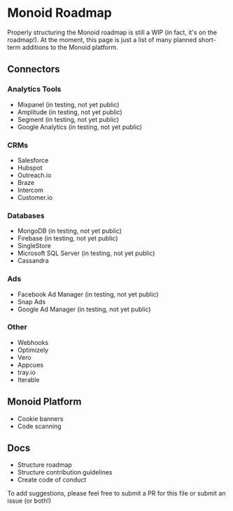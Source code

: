 # Monoid Roadmap

Properly structuring the Monoid roadmap is still a WIP (in fact, it's on the roadmap!). At the moment, this page is just a list of many planned short-term additions to the Monoid platform.

## Connectors 

### Analytics Tools

* Mixpanel (in testing, not yet public)
* Amplitude (in testing, not yet public)
* Segment (in testing, not yet public)
* Google Analytics (in testing, not yet public)

### CRMs

* Salesforce
* Hubspot
* Outreach.io
* Braze
* Intercom
* Customer.io

### Databases

* MongoDB (in testing, not yet public)
* Firebase (in testing, not yet public)
* SingleStore 
* Microsoft SQL Server (in testing, not yet public)
* Cassandra

### Ads

* Facebook Ad Manager (in testing, not yet public)
* Snap Ads 
* Google Ad Manager (in testing, not yet public)

### Other

* Webhooks
* Optimizely
* Vero
* Appcues
* tray.io
* Iterable

## Monoid Platform 

* Cookie banners 
* Code scanning 

## Docs 

* Structure roadmap 
* Structure contribution guidelines
* Create code of conduct


To add suggestions, please feel free to submit a PR for this file or submit an issue (or both!)